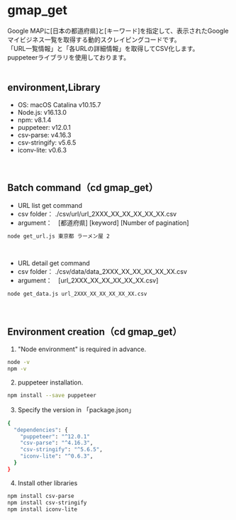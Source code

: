 # gmap_get
Google MAPに[日本の都道府県]と[キーワード]を指定して、表示されたGoogleマイビジネス一覧を取得する動的スクレイピングコードです。<br/>
「URL一覧情報」と「各URLの詳細情報」を取得してCSV化します。<br/>
puppeteerライブラリを使用しております。  
<br/>

## environment,Library
* OS: macOS Catalina v10.15.7
* Node.js: v16.13.0
* npm: v8.1.4
* puppeteer: v12.0.1
* csv-parse: v4.16.3
* csv-stringify: v5.6.5
* iconv-lite: v0.6.3
<br/>

## Batch command（cd gmap_get）
* URL list get command  
* csv folder： ./csv/url/url_2XXX_XX_XX_XX_XX_XX.csv  
* argument：　[都道府県] [keyword] [Number of pagination]  
```bash
node get_url.js 東京都 ラーメン屋 2
```
<br>

* URL detail get command    
* csv folder： ./csv/data/data_2XXX_XX_XX_XX_XX_XX.csv  
* argument：　[url_2XXX_XX_XX_XX_XX_XX.csv]  
```bash
node get_data.js url_2XXX_XX_XX_XX_XX_XX.csv
```
<br>

## Environment creation（cd gmap_get）
1. "Node environment" is required in advance.
```bash
node -v
npm -v
```
2. puppeteer installation.
```bash
npm install --save puppeteer
```
3. Specify the version in 「package.json」
```bash
{
  "dependencies": {
    "puppeteer": "^12.0.1"
    "csv-parse": "^4.16.3",
    "csv-stringify": "^5.6.5",
    "iconv-lite": "^0.6.3",
  }
}
```
4. Install other libraries
```bash
npm install csv-parse
npm install csv-stringify
npm install iconv-lite
```
